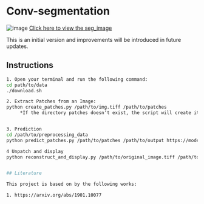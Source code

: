 # Conv-segmentation
![image](https://github.com/user-attachments/assets/b1c112f5-9210-4159-8c23-123c1604fe6d)
[Click here to view the seg_image](https://github.com/amsa10/Conv-segmentation/blob/main/data/segmented.png?raw=true)

This is an initial version and improvements will be introduced in future updates.


## Instructions 
```bash
1. Open your terminal and run the following command: 
cd path/to/data
./download.sh

2. Extract Patches from an Image: 
python create_patches.py /path/to/img.tiff /path/to/patches
     *If the directory patches doesn’t exist, the script will create it.


3. Prediction
cd /path/to/preprocessing_data
python predict_patches.py /path/to/patches /path/to/output https://model/download

4 Unpatch and display
python reconstruct_and_display.py /path/to/original_image.tiff /path/to/predictions.npy /path/to/output/segmented.png


## Literature

This project is based on by the following works: 

1. https://arxiv.org/abs/1901.10077

 


